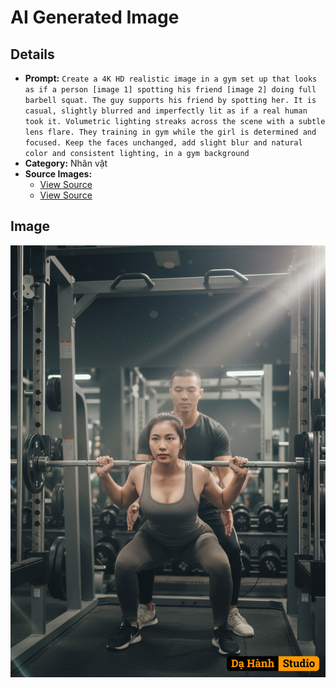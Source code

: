 # AI Generated Image

## Details
- **Prompt:** `Create a 4K HD realistic image in a gym set up that looks as if a person [image 1] spotting his friend [image 2] doing full barbell squat. The guy supports his friend by spotting her. It is casual, slightly blurred and imperfectly lit as if a real human took it. Volumetric lighting streaks across the scene with a subtle lens flare. They training in gym while the girl is determined and focused. Keep the faces unchanged, add slight blur and natural color and consistent lighting, in a gym background`
- **Category:** Nhân vật
- **Source Images:**
  - [View Source](https://raw.githubusercontent.com/lenzcomvth/ImageLibrary/main/Female.png)
  - [View Source](https://raw.githubusercontent.com/lenzcomvth/ImageLibrary/main/Male.png)

## Image
![AI Generated Image](./image-2025-10-05T04-16-12-628Z.png)